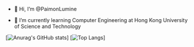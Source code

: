 - 👋 Hi, I’m @PaimonLumine

- 🌱 I’m currently learning Computer Engineering at Hong Kong University of Science and Technology

<!---
PaimonLumine/PaimonLumine is a ✨ special ✨ repository because its `README.md` (this file) appears on your GitHub profile.
You can click the Preview link to take a look at your changes.
--->

[![Anurag's GitHub stats](https://github-readme-stats-five-beryl-26.vercel.app/api?username=paimonlumine)]
[![Top Langs](https://github-readme-stats-five-beryl-26.vercel.app/api/top-langs/?username=paimonlumine)]
